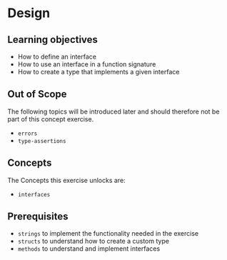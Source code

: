 # Design

## Learning objectives

- How to define an interface
- How to use an interface in a function signature
- How to create a type that implements a given interface

## Out of Scope

The following topics will be introduced later and should therefore not be part of this concept exercise.

- `errors`
- `type-assertions`

## Concepts

The Concepts this exercise unlocks are:

- `interfaces`

## Prerequisites

- `strings` to implement the functionality needed in the exercise
- `structs` to understand how to create a custom type
- `methods` to understand and implement interfaces
